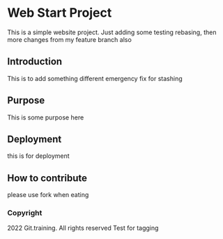 # Web Start Project

This is a simple website project. Just adding some testing rebasing, then more changes from my feature branch also

## Introduction

This is to add something different
emergency fix for stashing

## Purpose

This is some purpose here

## Deployment

this is for deployment

## How to contribute

please use fork when eating

### Copyright

2022 Git.training. All rights reserved
Test for tagging
